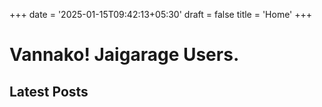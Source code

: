 +++
date = '2025-01-15T09:42:13+05:30'
draft = false
title = 'Home'
+++

# Vannako! Jaigarage Users.
## Latest Posts
    